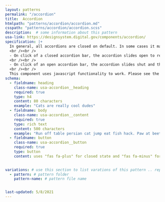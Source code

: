 ```yaml
---
layout: patterns
permalink: "/accordion"
title:  Accordion
htmlpath: "patterns/accordion/accordion.md"
csspath: "patterns/accordion/accordion.scss"
description:  # some information about this pattern
usa-link: https://designsystem.digital.gov/components/accordion/
specification: |+
  In general, all accordions are closed on default. In some cases it maybe aventagious to have the first accordion in open state on load, but this technique should be used sparingly.
  <br /><br />
  - On click of a closed accordion bar, the accordion slides open to reveal the content inside, and the fa-plus icon switches to fa-minus. Any other open accordion will close.
  <br /><br />
  - On click of an open accordion bar, the accordion slides shut and the fa-minus icon is switched to the fa-plus.
  <br /><br />
  This component uses javascript functionality to work. Please see the documentation on USWDS for more information.
schema: 
  - fieldname: heading
    class-name: usa-accordion__heading
    required: true
    type: h4
    content: 80 characters
    example: "Cats are really cool dudes"
  - fieldname: body
    class-name: usa-accordion__content
    required: true
    type: rich text
    content: 500 characters
    example: "Run off table persian cat jump eat fish hack. Paw at beetle and eat it before it gets away demand"
  - fieldname: button
    class-name: usa-accordion__button
    required: true
    type: button
    content: uses "fas fa-plus" for closed state and "fas fa-minus" for open state
 

variations: # use this section to list varations of this pattern .. repeat for as many varations as you have
  - pattern: # pattern folder
    pattern-name: # pattern file name


last-updated: 5/8/2021
---
```

<!--- if extra information is needed for this pattern, write here in Markdown. -->
<!--- to learn markdown format go to https://docs.github.com/en/github/writing-on-github/basic-writing-and-formatting-syntax -->


